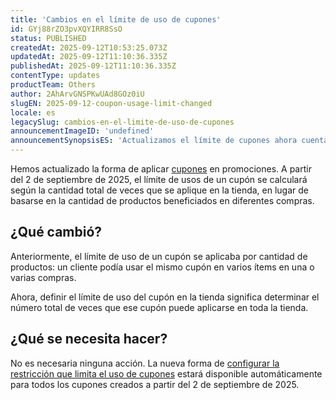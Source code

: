 ```yaml
---
title: 'Cambios en el límite de uso de cupones'
id: GYj88rZO3pvXQYIRR8SsO
status: PUBLISHED
createdAt: 2025-09-12T10:53:25.073Z
updatedAt: 2025-09-12T11:10:36.335Z
publishedAt: 2025-09-12T11:10:36.335Z
contentType: updates
productTeam: Others
author: 2AhArvGNSPKwUAd8GOz0iU
slugEN: 2025-09-12-coupon-usage-limit-changed
locale: es
legacySlug: cambios-en-el-limite-de-uso-de-cupones
announcementImageID: 'undefined'
announcementSynopsisES: 'Actualizamos el límite de cupones ahora cuenta usos totales, no productos aplicables.'
---
```


Hemos actualizado la forma de aplicar [cupones](https://help.vtex.com/es/tutorial/criar-cupom-beta--7lMk3MmhNp2IEccyGApxU) en promociones. A partir del 2 de septiembre de 2025, el límite de usos de un cupón se calculará según la cantidad total de veces que se aplique en la tienda, en lugar de basarse en la cantidad de productos beneficiados en diferentes compras.

## ¿Qué cambió?
Anteriormente, el límite de uso de un cupón se aplicaba por cantidad de productos: un cliente podía usar el mismo cupón en varios ítems en una o varias compras.

Ahora, definir el límite de uso del cupón en la tienda significa determinar el número total de veces que ese cupón puede aplicarse en toda la tienda.

## ¿Qué se necesita hacer?
No es necesaria ninguna acción. La nueva forma de [configurar la restricción que limita el uso de cupones](https://help.vtex.com/es/tutorial/lista-de-cupons-beta--5z5ya3IonsC2W4B5h4JrsZ) estará disponible automáticamente para todos los cupones creados a partir del 2 de septiembre de 2025.

